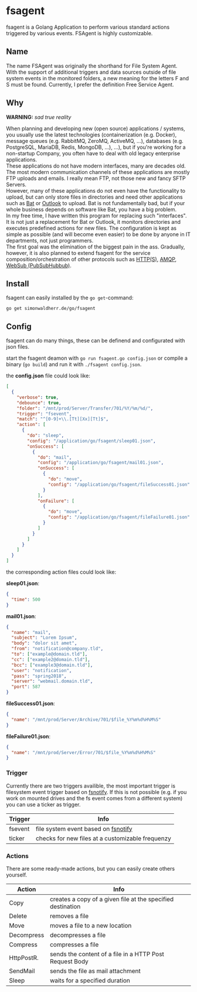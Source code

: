 # fsagent

fsagent is a Golang Application to perform various standard actions triggered by various events. FSAgent is highly customizable.

## Name

The name FSAgent was originally the shorthand for File System Agent.  
With the support of additional triggers and data sources outside of file system events in the monitored folders, a new meaning for the letters F and S must be found. 
Currently, I prefer the definition Free Service Agent. 

## Why

**WARNING:** *sad true reality*  

When planning and developing new (open source) applications / systems, you usually use the latest technologies (containerization (e.g. Docker), message queues (e.g. RabbitMQ, ZeroMQ, ActiveMQ, ...), databases (e.g. PostgreSQL, MariaDB, Redis, MongoDB, ...), ...), but if you're working for a non-startup Company, you often have to deal with old legacy enterprise applications.  
These applications do not have modern interfaces, many are decades old. The most modern communication channels of these applications are mostly FTP uploads and emails.
I really mean FTP, not those new and fancy SFTP Servers.  
However, many of these applications do not even have the functionality to upload, but can only store files in directories and need other applications such as [Bat](https://en.wikipedia.org/wiki/The_Bat!) or [Outlook](https://en.wikipedia.org/wiki/Microsoft_Outlook) to upload. 
Bat is not fundamentally bad, but if your whole business depends on software like Bat, you have a big problem.  
In my free time, I have written this program for replacing such "interfaces". It is not just a replacement for Bat or Outlook, it monitors directories and executes predefined actions for new files. 
The configuration is kept as simple as possible (and will become even easier) to be done by anyone in IT departments, not just programmers.  
The first goal was the elimination of the biggest pain in the ass. 
Gradually, however, it is also planned to extend fsagent for the service composition/orchestration of other protocols such as [HTTP(S)](https://en.wikipedia.org/wiki/Hypertext_Transfer_Protocol), [AMQP](https://en.wikipedia.org/wiki/Advanced_Message_Queuing_Protocol), [WebSub (PubSubHubbub)](https://en.wikipedia.org/wiki/WebSub).  

## Install

fsagent can easily installed by the ```go get```-command:

```go get simonwaldherr.de/go/fsagent```

## Config

fsagent can do many things, these can be definend and configurated with json files.

start the fsagent deamon with ```go run fsagent.go config.json``` or compile a binary (```go build```) and run it with ```./fsagent config.json```.

the **config.json** file could look like:
```json
[
  {
    "verbose": true,
    "debounce": true,
    "folder": "/mnt/prod/Server/Transfer/701/%Y/%m/%d/",
    "trigger": "fsevent",
    "match": "^[0-9]+\\.[Tt][Xx][Tt]$",
    "action": [
      {
        "do": "sleep",
        "config": "/application/go/fsagent/sleep01.json",
        "onSuccess": [
          {
            "do": "mail",
            "config": "/application/go/fsagent/mail01.json",
            "onSuccess": [
              {
                "do": "move",
                "config": "/application/go/fsagent/fileSuccess01.json"
              }
            ],
            "onFailure": [
              {
                "do": "move",
                "config": "/application/go/fsagent/fileFailure01.json"
              }
            ]
          }
        ]
      }
    ]
  }
]
```

the corresponding action files could look like:

**sleep01.json**:
```json
{
  "time": 500
}
```

**mail01.json**:
```json
{
  "name": "mail",
  "subject": "Lorem Ipsum",
  "body": "dolor sit amet",
  "from": "notification@company.tld",
  "to": ["example@domain.tld"],
  "cc": ["example2@domain.tld"],
  "bcc": ["example3@domain.tld"],
  "user": "notification",
  "pass": "spring2018",
  "server": "webmail.domain.tld",
  "port": 587
}
```

**fileSuccess01.json**:
```json
{
  "name": "/mnt/prod/Server/Archive/701/$file_%Y%m%d%H%M%S"
}
```

**fileFailure01.json**:
```json
{
  "name": "/mnt/prod/Server/Error/701/$file_%Y%m%d%H%M%S"
}
```

### Trigger

Currently there are two triggers availible, the most important trigger is filesystem event trigger based on [fsnotify](github.com/fsnotify/fsnotify).
If this is not possible (e.g. if you work on mounted drives and the fs event comes from a different system) you can use a ticker as trigger.

Trigger | Info
--------|------
fsevent | file system event based on [fsnotify](github.com/fsnotify/fsnotify)
ticker  | checks for new files at a customizable frequenzy 

### Actions

There are some ready-made actions, but you can easily create others yourself.

Action     | Info
-----------|------
Copy       | creates a copy of a given file at the specified destination
Delete     | removes a file
Move       | moves a file to a new location
Decompress | decompresses a file
Compress   | compresses a file
HttpPostR. | sends the content of a file in a HTTP Post Request Body
SendMail   | sends the file as mail attachment
Sleep      | waits for a specified duration

